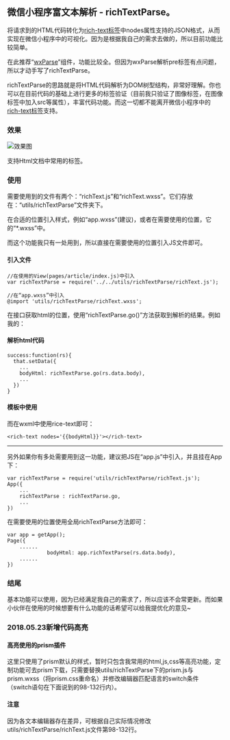 ## 微信小程序富文本解析 - richTextParse。
将请求到的HTML代码转化为[rich-text标签](https://mp.weixin.qq.com/debug/wxadoc/dev/component/rich-text.html)中nodes属性支持的JSON格式，从而实现在微信小程序中的可视化。因为是根据我自己的需求去做的，所以目前功能比较简单。

在此推荐“[wxParse](https://github.com/icindy/wxParse)”组件，功能比较全。但因为wxParse解析pre标签有点问题，所以才动手写了richTextParse。

richTextParse的思路就是将HTML代码解析为DOM树型结构，非常好理解。你也可以在目前代码的基础上进行更多的标签验证（目前我只验证了图像标签，在图像标签中加入src等属性），丰富代码功能。而这一切都不能离开微信小程序中的[rich-text标签](https://mp.weixin.qq.com/debug/wxadoc/dev/component/rich-text.html)支持。

### 效果
![效果图](https://jingjingke.github.io/richTextParse/utils/richTextParse/effect.png)

支持Html文档中常用的标签。

### 使用
需要使用到的文件有两个：“richText.js”和“richText.wxss”。它们存放在：“utils/richTextParse”文件夹下。

在合适的位置引入样式，例如“app.wxss”(建议)，或者在需要使用的位置，它的“*.wxss”中。

而这个功能我只有一处用到，所以直接在需要使用的位置引入JS文件即可。
#### 引入文件
```
//在使用的View(pages/article/index.js)中引入
var richTextParse = require('../../utils/richTextParse/richText.js');
```
```
//在“app.wxss”中引入
@import 'utils/richTextParse/richText.wxss';
```
在接口获取html的位置，使用“richTextParse.go()”方法获取到解析的结果。例如我的：
#### 解析html代码
```
success:function(rs){
  that.setData({
    ...
    bodyHtml: richTextParse.go(rs.data.body),
    ...
  })
}
```
#### 模板中使用
而在wxml中使用rice-text即可：
```
<rich-text nodes='{{bodyHtml}}'></rich-text>
```
------
另外如果你有多处需要用到这一功能，建议把JS在“app.js”中引入，并且挂在App下：
```
var richTextParse = require('utils/richTextParse/richText.js');
App({
    ...
    richTextParse : richTextParse.go,
    ...
})
```
在需要使用的位置使用全局richTextParse方法即可：
```
var app = getApp();
Page({
    ......
             bodyHtml: app.richTextParse(rs.data.body),
    ......
})
```

### 结尾
基本功能可以使用，因为已经满足我自己的需求了，所以应该不会常更新。而如果小伙伴在使用的时候想要有什么功能的话希望可以给我提优化的意见~

### 2018.05.23新增代码高亮
#### 高亮使用的prism插件
这里只使用了prism默认的样式，暂时只包含我常用的html,js,css等高亮功能，定制功能可去prism下载，只需要替换utils/richTextParse下的prism.js与prism.wxss（将prism.css重命名）并修改编辑器匹配语言的switch条件（switch语句在下面说到的98-132行内）。
#### 注意
因为各文本编辑器存在差异，可根据自己实际情况修改utils/richTextParse/richText.js文件第98-132行。
